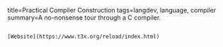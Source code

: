 title=Practical Compiler Construction
tags=langdev, language, compiler
summary=A no-nonsense tour through a C compiler.
~~~~~~

[Website](https://www.t3x.org/reload/index.html)


